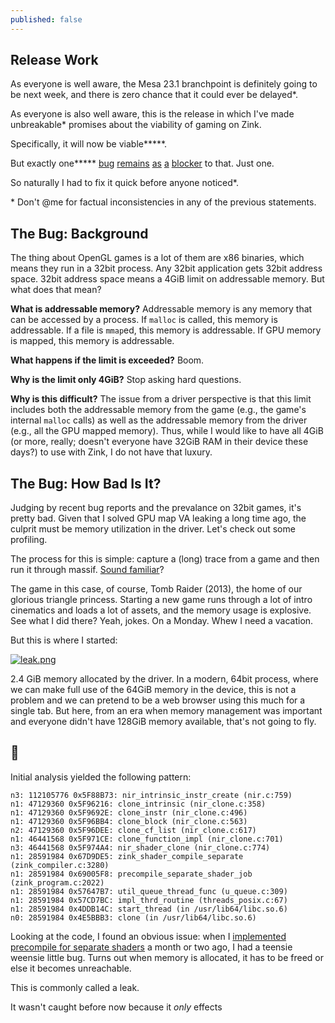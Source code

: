 ```yaml
---
published: false
---
```

## Release Work

As everyone is well aware, the Mesa 23.1 branchpoint is definitely going to be next week, and there is zero chance that it could ever be delayed\*.

As everyone is also well aware, this is the release in which I've made unbreakable\* promises about the viability of gaming on Zink.

Specifically, it will now be viable**\***.

But exactly one**\*** [bug](https://gitlab.freedesktop.org/mesa/mesa/-/issues/8699) [remains](https://gitlab.freedesktop.org/mesa/mesa/-/issues/6024) [as](https://gitlab.freedesktop.org/mesa/mesa/-/issues/8746) [a](https://gitlab.freedesktop.org/mesa/mesa/-/issues/8257) [blocker](https://gitlab.freedesktop.org/mesa/mesa/-/issues/8328) to that. Just one.

So naturally I had to fix it quick before anyone noticed\*.

\* Don't @me for factual inconsistencies in any of the previous statements.

## The Bug: Background
The thing about OpenGL games is a lot of them are x86 binaries, which means they run in a 32bit process. Any 32bit application gets 32bit address space. 32bit address space means a 4GiB limit on addressable memory. But what does that mean?

**What is addressable memory?** Addressable memory is any memory that can be accessed by a process. If `malloc` is called, this memory is addressable. If a file is `mmap`ed, this memory is addressable. If GPU memory is mapped, this memory is addressable.

**What happens if the limit is exceeded?** Boom.

**Why is the limit only 4GiB?** Stop asking hard questions.

**Why is this difficult?** The issue from a driver perspective is that this limit includes both the addressable memory from the game (e.g., the game's internal `malloc` calls) as well as the addressable memory from the driver (e.g., all the GPU mapped memory). Thus, while I would like to have all 4GiB (or more, really; doesn't everyone have 32GiB RAM in their device these days?) to use with Zink, I do not have that luxury.

## The Bug: How Bad Is It?
Judging by recent bug reports and the prevalance on 32bit games, it's pretty bad. Given that I solved GPU map VA leaking a long time ago, the culprit must be memory utilization in the driver. Let's check out some profiling.

The process for this is simple: capture a (long) trace from a game and then run it through massif. [Sound familiar]({{site.url}}/oom/)?

The game in this case, of course, Tomb Raider (2013), the home of our glorious triangle princess. Starting a new game runs through a lot of intro cinematics and loads a lot of assets, and the memory usage is explosive. See what I did there? Yeah, jokes. On a Monday. Whew I need a vacation.

But this is where I started:

[![leak.png]({{site.url}}/assets/mem/leak.png)]({{site.url}}/assets/mem/leak.png)

2.4 GiB memory allocated by the driver. In a modern, 64bit process, where we can make full use of the 64GiB memory in the device, this is not a problem and we can pretend to be a web browser using this much for a single tab. But here, from an era when memory management was important and everyone didn't have 128GiB memory available, that's not going to fly.

## 🤔
Initial analysis yielded the following pattern:

```
n3: 112105776 0x5F88B73: nir_intrinsic_instr_create (nir.c:759)
n1: 47129360 0x5F96216: clone_intrinsic (nir_clone.c:358)
n1: 47129360 0x5F9692E: clone_instr (nir_clone.c:496)
n1: 47129360 0x5F96BB4: clone_block (nir_clone.c:563)
n2: 47129360 0x5F96DEE: clone_cf_list (nir_clone.c:617)
n1: 46441568 0x5F971CE: clone_function_impl (nir_clone.c:701)
n3: 46441568 0x5F974A4: nir_shader_clone (nir_clone.c:774)
n1: 28591984 0x67D9DE5: zink_shader_compile_separate (zink_compiler.c:3280)
n1: 28591984 0x69005F8: precompile_separate_shader_job (zink_program.c:2022)
n1: 28591984 0x57647B7: util_queue_thread_func (u_queue.c:309)
n1: 28591984 0x57CD7BC: impl_thrd_routine (threads_posix.c:67)
n1: 28591984 0x4DDB14C: start_thread (in /usr/lib64/libc.so.6)
n0: 28591984 0x4E5BBB3: clone (in /usr/lib64/libc.so.6)
```

Looking at the code, I found an obvious issue: when I [implemented precompile for separate shaders](https://gitlab.freedesktop.org/mesa/mesa/-/merge_requests/21197) a month or two ago, I had a teensie weensie little bug. Turns out when memory is allocated, it has to be freed or else it becomes unreachable.

This is commonly called a leak.

It wasn't caught before now because it *only* effects